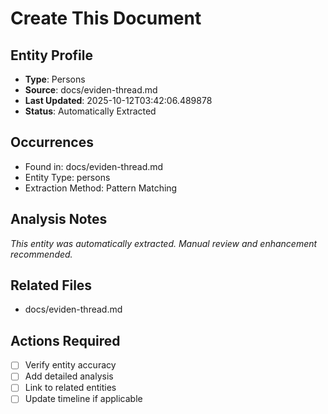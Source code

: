 # Create This Document

## Entity Profile
- **Type**: Persons
- **Source**: docs/eviden-thread.md
- **Last Updated**: 2025-10-12T03:42:06.489878
- **Status**: Automatically Extracted

## Occurrences
- Found in: docs/eviden-thread.md
- Entity Type: persons
- Extraction Method: Pattern Matching

## Analysis Notes
*This entity was automatically extracted. Manual review and enhancement recommended.*

## Related Files
- docs/eviden-thread.md

## Actions Required
- [ ] Verify entity accuracy
- [ ] Add detailed analysis
- [ ] Link to related entities
- [ ] Update timeline if applicable
